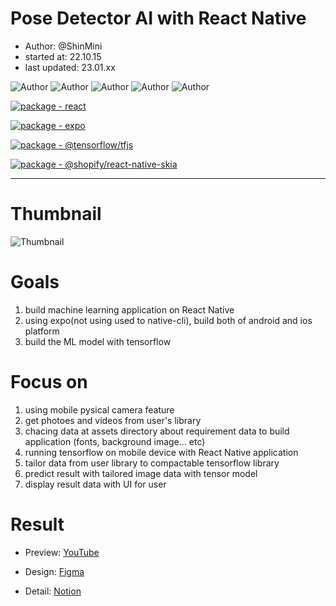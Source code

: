 # Pose Detector AI with React Native

* Author: @ShinMini
* started at: 22.10.15
* last updated: 23.01.xx

![Author](https://img.shields.io/badge/ShinMini-pose--dector-yellowgreen)
![Author](https://img.shields.io/badge/ShinMini-pose--dector-yellowgreen)
![Author](https://img.shields.io/badge/ShinMini-pose--dector-yellowgreen)
![Author](https://img.shields.io/badge/ShinMini-pose--dector-yellowgreen)
![Author](https://img.shields.io/badge/ShinMini-pose--dector-yellowgreen)

[![package - react](https://img.shields.io/github/package-json/dependency-version/ShinMini/pose-detector/react?logo=react&logoColor=blue)](https://www.npmjs.com/package/react)

[![package - expo](https://img.shields.io/github/package-json/dependency-version/ShinMini/pose-detector/expo-green?logo=expo&logoColor=B4EBCA)](https://www.npmjs.com/package/expo)

[![package - @tensorflow/tfjs](https://img.shields.io/github/package-json/dependency-version/ShinMini/pose-detector/@tensorflow/tfjs-E9C46A?logo=tensorflow&logoColor=orange)](https://www.npmjs.com/package/@tensorflow/tfjs)

[![package - @shopify/react-native-skia](https://img.shields.io/github/package-json/dependency-version/ShinMini/pose-detector/@shopify/react-native-skia-BCF4F5?logo=@shopify/react-native-skia&logoColor=BCF4F5)](https://www.npmjs.com/package/@shopify/react-native-skia)

---

# Thumbnail

![Thumbnail](https://user-images.githubusercontent.com/77220824/222054465-33cbc7d2-3497-4f11-b06a-28d4c465e7c9.png)


# Goals

1. build machine learning application on React Native
2. using expo(not using used to native-cli), build both of android and ios platform
3. build the ML model with tensorflow

# Focus on

1. using mobile pysical camera feature
2. get photoes and videos from user's library
3. chacing data at assets directory about requirement data to build application (fonts, background image... etc)    
4. running tensorflow on mobile device with React Native application
5. tailor data from user library to compactable tensorflow library
6. predict result with tailored image data with tensor model
7. display result data with UI for user

# Result 

* Preview: [YouTube](https://youtu.be/X4BHCnbC4iE)

* Design: [Figma](https://www.figma.com/file/tHiV6t070oN6k0E3lFzGuB/RN-TFJS-Design?node-id=0%3A1&t=cU4D1vqqe4mIgZC3-1)

* Detail: [Notion](https://www.notion.so/shinmini/Pose-Detector-7cb211e9e0ae4417904ca7803ee8f723?showMoveTo=true)
